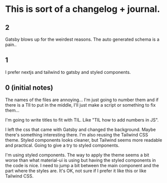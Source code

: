 # This is sort of a changelog + journal.

## 2

Gatsby blows up for the weirdest reasons. The auto generated schema is a pain..

## 1

I prefer nextjs and tailwind to gatsby and styled components.

## 0 (initial notes)

The names of the files are annoying... I'm just going to number them and if there is a TIl to put in the middle, I'll just make a script or something to fix them...

I'm going to write titles to fit with TIL. Like "TIL how to add numbers in JS".

I left the css that came with Gatsby and changed the background. Maybe there's something interesting there.
I'm also reusing the Tailwind CSS theme. Styled components looks cleaner, but Tailwind seems more readable and practical. Going to give a try to styled
components.

I'm using styled components. The way to apply the theme seems a bit worse than what material-ui is using but having the styled components in the code is nice.
I need to jump a bit between the main component and the part where the styles are. It's OK, not sure if I prefer it like this or like Tailwind CSS.
